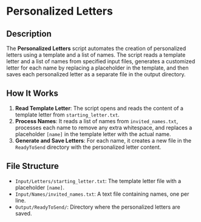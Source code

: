 # Personalized Letters

## Description

The **Personalized Letters** script automates the creation of personalized letters using a template and a list of names. The script reads a template letter and a list of names from specified input files, generates a customized letter for each name by replacing a placeholder in the template, and then saves each personalized letter as a separate file in the output directory.

## How It Works

1. **Read Template Letter**: The script opens and reads the content of a template letter from `starting_letter.txt`.
2. **Process Names**: It reads a list of names from `invited_names.txt`, processes each name to remove any extra whitespace, and replaces a placeholder `[name]` in the template letter with the actual name.
3. **Generate and Save Letters**: For each name, it creates a new file in the `ReadyToSend` directory with the personalized letter content.

## File Structure

- `Input/Letters/starting_letter.txt`: The template letter file with a placeholder `[name]`.
- `Input/Names/invited_names.txt`: A text file containing names, one per line.
- `Output/ReadyToSend/`: Directory where the personalized letters are saved.
